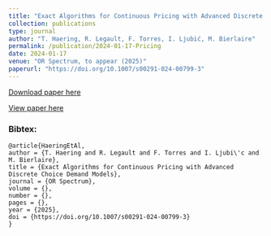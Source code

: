 ```yaml
---
title: "Exact Algorithms for Continuous Pricing with Advanced Discrete Choice Demand Models"
collection: publications
type: journal
author: "T. Haering, R. Legault, F. Torres, I. Ljubić, M. Bierlaire"
permalink: /publication/2024-01-17-Pricing
date: 2024-01-17
venue: "OR Spectrum, to appear (2025)"
paperurl: "https://doi.org/10.1007/s00291-024-00799-3"
---
```


[Download paper here](https://transp-or.epfl.ch/documents/technicalReports/HaerLegaTorrLjubBier2023.pdf)

[View paper here](https://doi.org/10.1007/s00291-024-00799-3)

### Bibtex:

```
@article{HaeringEtAl,
author = {T. Haering and R. Legault and F. Torres and I. Ljubi\'c and M. Bierlaire},
title = {Exact Algorithms for Continuous Pricing with Advanced Discrete Choice Demand Models},
journal = {OR Spectrum},
volume = {},
number = {},
pages = {},
year = {2025},
doi = {https://doi.org/10.1007/s00291-024-00799-3}
}
```
